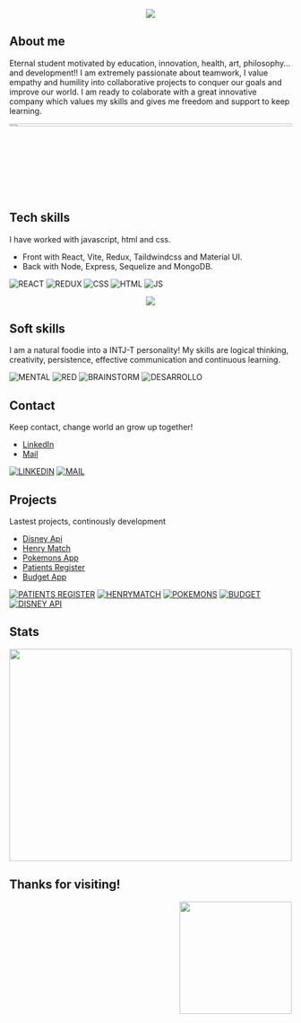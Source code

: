 <p align='center'>
<img src="https://readme-typing-svg.herokuapp.com?color=CAC8F8&background=1C1C1D&size=25&center=true&vCenter=true&width=433&height=75&lines=I'm+Zayra+Velasco;Admin+Manager;and+Software+Developer;living+without+limits">
</p>

## About me
Eternal student motivated by education, innovation, health, art, philosophy... and development!! I am extremely passionate about teamwork, I value empathy and humility into collaborative projects to conquer our goals and improve our world. I am ready to colaborate with a great innovative company which values my skills and gives me freedom and support to keep learning. 

<a href="https://www.linkedin.com/in/zayra-velasco"><div style="padding-top:25.000%;position:relative;"><img src="https://raw.githubusercontent.com/zayrarepositor/zayrarepositor/main/MQXv.gif" width="100%" height="20%" style='position:absolute;top:0;left:0;' frameBorder="0" allowFullScreen/></div></a>

## Tech skills
I have worked with javascript, html and css. 
* Front with React, Vite, Redux, Taildwindcss and Material UI. 
* Back with Node, Express, Sequelize and MongoDB.

![REACT](https://raw.githubusercontent.com/zayrarepositor/zayrarepositor/main/icons8-reaccionar-nativo-50.png)
![REDUX](https://raw.githubusercontent.com/zayrarepositor/zayrarepositor/main/icons8-redux-50.png)
![CSS](https://raw.githubusercontent.com/zayrarepositor/zayrarepositor/main/icons8-css3-50.png)
![HTML](https://raw.githubusercontent.com/zayrarepositor/zayrarepositor/main/icons8-html-5-50.png)
![JS](https://raw.githubusercontent.com/zayrarepositor/zayrarepositor/main/icons8-javascript-50.png)

<p align='center'>
<img src="https://github-readme-stats.vercel.app/api/top-langs/?username=zayrarepositor&theme=dark&hide_border=true&no-bg=true&no-frame=true&langs_count=5">
</p>

## Soft skills
I am a natural foodie into a INTJ-T personality! My skills are logical thinking, creativity, persistence, effective communication and continuous learning.

![MENTAL](https://raw.githubusercontent.com/zayrarepositor/zayrarepositor/main/icons8-mapa-mental-50.png)
![RED](https://raw.githubusercontent.com/zayrarepositor/zayrarepositor/main/icons8-red-de-negocios-50.png)
![BRAINSTORM](https://raw.githubusercontent.com/zayrarepositor/zayrarepositor/main/icons8-habilidad-de-brainstorm-50.png)
![DESARROLLO](https://raw.githubusercontent.com/zayrarepositor/zayrarepositor/main/icons8-habilidad-de-desarrollo-50.png)

## Contact
Keep contact, change world an grow up together! 
* <a href="https://www.linkedin.com/in/zayra-velasco">LinkedIn</a>  
* <a href="mailto:zayra.contacto@gmail.com">Mail</a>

[![LINKEDIN](https://raw.githubusercontent.com/zayrarepositor/zayrarepositor/main/icons8-linkedin-50.png)](https://www.linkedin.com/in/zayra-velasco)
[![MAIL](https://raw.githubusercontent.com/zayrarepositor/zayrarepositor/main/icons8-añadir-sobre-abierto-50.png)](mailto:zayra.contacto@gmail.com)

## Projects
Lastest projects, continously development
* <a href="https://github.com/zayrarepositor/disney-api">Disney Api</a>
* <a href="https://github.com/zayrarepositor/HenryMatchPF">Henry Match</a>
* <a href="https://github.com/zayrarepositor/pokemons-app-2022">Pokemons App</a>
* <a href="https://github.com/zayrarepositor/patients-register-2022">Patients Register</a>
* <a href="https://github.com/zayrarepositor/budget-app-2022">Budget App</a>
 
[![PATIENTS REGISTER](https://raw.githubusercontent.com/zayrarepositor/zayrarepositor/main/icons8-plan-de-tratamiento-50.png)](https://github.com/zayrarepositor/patients-register-2022)
[![HENRYMATCH](https://raw.githubusercontent.com/zayrarepositor/zayrarepositor/main/icons8-cohete-50.png)](https://github.com/zayrarepositor/HenryMatchPF)
[![POKEMONS](https://raw.githubusercontent.com/zayrarepositor/zayrarepositor/main/icons8-pokeball-50.png)](https://github.com/zayrarepositor/pokemons-app-2022)
[![BUDGET](https://raw.githubusercontent.com/zayrarepositor/zayrarepositor/main/icons8-vista-frontal-del-monedero-50.png)](https://github.com/zayrarepositor/budget-app-2022)
[![DISNEY API](https://user-images.githubusercontent.com/95602965/181824845-aecbc0ff-ad21-468c-b6a0-d8a82171cb36.png)](https://github.com/zayrarepositor/disney-api)

## Stats
<div style="padding-top:75.000%;position:relative;"><img src="https://github-readme-stats.vercel.app/api?username=zayrarepositor&count_private=true&show_icons=true&theme=dracula" width="100%" height="100%" style='position:absolute;top:0;left:0;' frameBorder="0" allowFullScreen/></div>
<h2>Thanks for visiting!</h2>
<p align='right'>
<img src="https://media.giphy.com/media/O51MQ3DduOcGW6ofR3/giphy.gif" width="200" height="200" frameBorder="0" class="giphy-embed" allowFullScreen></img></p>

